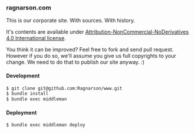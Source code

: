 ### ragnarson.com

This is our corporate site. With sources. With history.

It's contents are available under
[Attribution-NonCommercial-NoDerivatives 4.0 International license](http://creativecommons.org/licenses/by-nc-nd/4.0/).

You think it can be improved? Feel free to fork and send pull request.
However if you do so, we'll assume you give us full copyrights to your change.
We need to do that to publish our site anyway. :)

#### Development

```sh
$ git clone git@github.com:Ragnarson/www.git
$ bundle install
$ bundle exec middleman
```

#### Deployment

```sh
$ bundle exec middleman deploy
```

